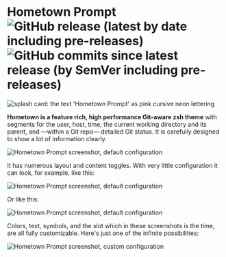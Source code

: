 # Hometown Prompt ![GitHub release (latest by date including pre-releases)](https://img.shields.io/github/v/release/olets/hometown-prompt) ![GitHub commits since latest release (by SemVer including pre-releases)](https://img.shields.io/github/commits-since/olets/hometown-prompt/latest)

![splash card: the text 'Hometown Prompt' as pink cursive neon lettering](/images/hometown-prompt-splash-card.png)

**Hometown is a feature rich, high performance Git-aware zsh theme** with segments for the user, host, time, the current working directory and its parent, and —within a Git repo— detailed Git status. It is carefully designed to show a lot of information clearly.

<!--@include: ./parts/screencast.md  -->

![Hometown Prompt screenshot, default configuration](/images/hometown-prompt-default.png)

It has numerous layout and content toggles. With very little configuration it can look, for example, like this:

![Hometown Prompt screenshot, default configuration](/images/hometown-prompt-short.png)

Or like this:

![Hometown Prompt screenshot, default configuration](/images/hometown-prompt-long.png)

Colors, text, symbols, and the slot which in these screenshots is the time, are all fully customizable. Here's just one of the infinite possibilities:

![Hometown Prompt screenshot, custom configuration](/images/hometown-prompt-custom.png)
